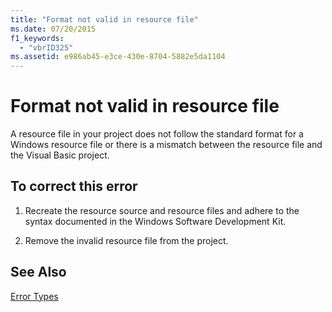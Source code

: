 ```yaml
---
title: "Format not valid in resource file"
ms.date: 07/20/2015
f1_keywords: 
  - "vbrID325"
ms.assetid: e986ab45-e3ce-430e-8704-5882e5da1104
---
```

# Format not valid in resource file
A resource file in your project does not follow the standard format for a Windows resource file or there is a mismatch between the resource file and the Visual Basic project.  
  
## To correct this error  
  
1. Recreate the resource source and resource files and adhere to the syntax documented in the Windows Software Development Kit.  
  
2. Remove the invalid resource file from the project.  
  
## See Also  
 [Error Types](../../visual-basic/programming-guide/language-features/error-types.md)
